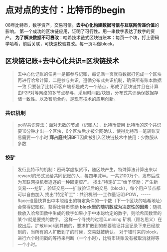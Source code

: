 
# 点对点的支付：比特币的begin

08年比特币，数字资产，交易可信。**去中心化构建数据可信与互联网传递价值**的影响。
第一个成功的区块链应用，证明了可行性。用一串数字表达了数字的资产。
**为了解决数据不可篡改**：哈希技术链式区块链账本：每页一个块，打上密码学哈希，前后关联，可快速校验篡改。每一页叫做block。

## 区块链记账+去中心化共识=区块链技术

> 去中心化记账的任务一是都参与记账，每记满一页就将数据打包成一个区块再进行哈希计算，二是参与共识，遵循分布式共识机制，确保所有账本数据一致
> 只要装了比特币客户端都是成为一个结点，形成了区块链并且在计算
> 由P2P对等网络的多节点参与，采用时间戳/块链，分布式共识确保数据存储一致性。以及智能合约，是现有技术的应用创新。

### 共识机制
>
> poW共识算法：面对无数的节点（记账人），比特币使用
> 比特币的这个共识要10分钟才出一个区块，6个区块后才被全网确认，使得比特币一笔转账交易需要一个小时
> **拜占庭共识BFT**因此被引入区块链技术中使用：少数服从多数

### 挖矿

> 发行比特币的机制：密码学虚拟货币，随区块产生，特殊算法计算出来以reward的形式发给共同记账的人，每四年减半。一共2100万个，发布后成为互联网投机者追逐的一种固定资产。
> 找出“特定矿工”给予奖励：产生新交易----挖矿，验证交易----扩散验证后的交易（block），每个用户节点都可以自由加入
> 找出“特定矿工”：共识机制---工作量证明:POW，-----Race:谁最快算出中本聪给出的特定条件的一个数（下一个区块的哈希地址）会获得记账权，获得比特币奖励
> **block里的随机数成为决定性的因素**：随机数放入哈希函数中生成的数字如果小于中本聪给定的数字，则哈希函数里的某个r就是要找的数字。
> 这样一个寻找的过程叫mining
> 矿机（顾名思义）在挖出后，扩散block到其他的，要求扩散到的都要验证并且记录下来已经挖到的，当所有的人扩散到了的时候，交易就被确认。
> 对于错时来的block，进行六个时间戳的等待来判断（一个小时），比特币转账没有被取消就得等一个小时。
